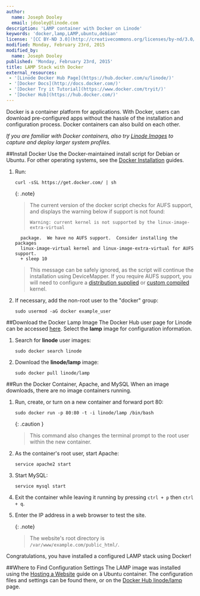 ```yaml
---
author:
  name: Joseph Dooley
  email: jdooley@linode.com
description: 'LAMP container with Docker on Linode'
keywords: 'docker,lamp,LAMP,ubuntu,debian'
license: '[CC BY-ND 3.0](http://creativecommons.org/licenses/by-nd/3.0/us/)'
modified: Monday, February 23rd, 2015
modified_by:
  name: Joseph Dooley
published: 'Monday, February 23rd, 2015'
title: LAMP Stack with Docker
external_resources:
 - '[Linode Docker Hub Page](https://hub.docker.com/u/linode/)'
 - '[Docker Docs](http://docs.docker.com/)'
 - '[Docker Try it Tutorial](https://www.docker.com/tryit/)'
 - '[Docker Hub](https://hub.docker.com/)'
---
```


Docker is a container platform for applications. With Docker, users can download pre-configured apps without the hassle of the installation and configuration process. Docker containers can also build on each other. 

*If you are familiar with Docker containers, also try [Linode Images](/docs/platform/linode-images) to capture and deploy larger system profiles.*

##Install Docker
Use the Docker-maintained install script for Debian or Ubuntu. For other operating systems, see the [Docker Installation](https://docs.docker.com/en/latest/installation/) guides.

1.  Run:

        curl -sSL https://get.docker.com/ | sh

    {: .note}
    >
    >The current version of the docker script checks for AUFS support, and displays the warning below if support is not found:
    >
    >     Warning: current kernel is not supported by the linux-image-extra-virtual
          package.  We have no AUFS support.  Consider installing the packages
          linux-image-virtual kernel and linux-image-extra-virtual for AUFS support.
          + sleep 10
    >
    >This message can be safely ignored, as the script will continue the installation using DeviceMapper.  If you require AUFS support, you will need to configure a [distribution supplied](https://www.linode.com/docs/tools-reference/custom-kernels-distros/run-a-distributionsupplied-kernel-with-pvgrub) or [custom compiled](/docs/tools-reference/custom-kernels-distros/custom-compiled-kernel-with-pvgrub-debian-ubuntu) kernel.

2.  If necessary, add the non-root user to the "docker" group:

        sudo usermod -aG docker example_user

##Download the Docker Lamp Image
The Docker Hub user page for Linode can be accessed [here](https://hub.docker.com/u/linode/). Select the **lamp** image for configuration information.

1.  Search for **linode** user images:

        sudo docker search linode

2.  Download the **linode/lamp** image:

        sudo docker pull linode/lamp

##Run the Docker Container, Apache, and MySQL
When an image downloads, there are no image containers running. 

1.  Run, create, or turn on a new container and forward port 80:

        sudo docker run -p 80:80 -t -i linode/lamp /bin/bash

     {: .caution }
    >
    > This command also changes the terminal prompt to the root user within the new container.

2.  As the container's root user, start Apache:

        service apache2 start

3.  Start MySQL:

        service mysql start

4.  Exit the container while leaving it running by pressing `ctrl + p` then `ctrl + q`.

5. Enter the IP address in a web browser to test the site.

    {: .note}
    >
    >The website's root directory is `/var/www/example.com/public_html/`.

Congratulations, you have installed a configured LAMP stack using Docker!

##Where to Find Configuration Settings
The LAMP image was installed using the [Hosting a Website](/docs/websites/hosting-a-website) guide on a Ubuntu container. The configuration files and settings can be found there, or on the [Docker Hub linode/lamp](https://registry.hub.docker.com/u/linode/lamp/) page.